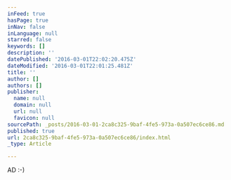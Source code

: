 ```yaml
---
inFeed: true
hasPage: true
inNav: false
inLanguage: null
starred: false
keywords: []
description: ''
datePublished: '2016-03-01T22:02:20.475Z'
dateModified: '2016-03-01T22:01:25.481Z'
title: ''
author: []
authors: []
publisher:
  name: null
  domain: null
  url: null
  favicon: null
sourcePath: _posts/2016-03-01-2ca8c325-9baf-4fe5-973a-0a507ec6ce86.md
published: true
url: 2ca8c325-9baf-4fe5-973a-0a507ec6ce86/index.html
_type: Article

---
```

AD :-)